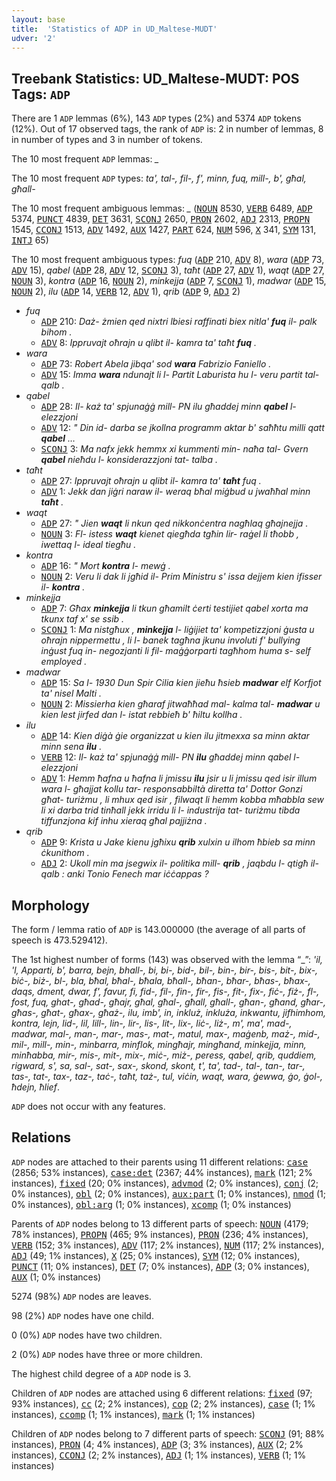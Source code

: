 ```yaml
---
layout: base
title:  'Statistics of ADP in UD_Maltese-MUDT'
udver: '2'
---
```


## Treebank Statistics: UD_Maltese-MUDT: POS Tags: `ADP`

There are 1 `ADP` lemmas (6%), 143 `ADP` types (2%) and 5374 `ADP` tokens (12%).
Out of 17 observed tags, the rank of `ADP` is: 2 in number of lemmas, 8 in number of types and 3 in number of tokens.

The 10 most frequent `ADP` lemmas: <em>_</em>

The 10 most frequent `ADP` types:  <em>ta', tal-, fil-, f', minn, fuq, mill-, b', għal, għall-</em>

The 10 most frequent ambiguous lemmas: <em>_</em> (<tt><a href="mt_mudt-pos-NOUN.html">NOUN</a></tt> 8530, <tt><a href="mt_mudt-pos-VERB.html">VERB</a></tt> 6489, <tt><a href="mt_mudt-pos-ADP.html">ADP</a></tt> 5374, <tt><a href="mt_mudt-pos-PUNCT.html">PUNCT</a></tt> 4839, <tt><a href="mt_mudt-pos-DET.html">DET</a></tt> 3631, <tt><a href="mt_mudt-pos-SCONJ.html">SCONJ</a></tt> 2650, <tt><a href="mt_mudt-pos-PRON.html">PRON</a></tt> 2602, <tt><a href="mt_mudt-pos-ADJ.html">ADJ</a></tt> 2313, <tt><a href="mt_mudt-pos-PROPN.html">PROPN</a></tt> 1545, <tt><a href="mt_mudt-pos-CCONJ.html">CCONJ</a></tt> 1513, <tt><a href="mt_mudt-pos-ADV.html">ADV</a></tt> 1492, <tt><a href="mt_mudt-pos-AUX.html">AUX</a></tt> 1427, <tt><a href="mt_mudt-pos-PART.html">PART</a></tt> 624, <tt><a href="mt_mudt-pos-NUM.html">NUM</a></tt> 596, <tt><a href="mt_mudt-pos-X.html">X</a></tt> 341, <tt><a href="mt_mudt-pos-SYM.html">SYM</a></tt> 131, <tt><a href="mt_mudt-pos-INTJ.html">INTJ</a></tt> 65)

The 10 most frequent ambiguous types:  <em>fuq</em> (<tt><a href="mt_mudt-pos-ADP.html">ADP</a></tt> 210, <tt><a href="mt_mudt-pos-ADV.html">ADV</a></tt> 8), <em>wara</em> (<tt><a href="mt_mudt-pos-ADP.html">ADP</a></tt> 73, <tt><a href="mt_mudt-pos-ADV.html">ADV</a></tt> 15), <em>qabel</em> (<tt><a href="mt_mudt-pos-ADP.html">ADP</a></tt> 28, <tt><a href="mt_mudt-pos-ADV.html">ADV</a></tt> 12, <tt><a href="mt_mudt-pos-SCONJ.html">SCONJ</a></tt> 3), <em>taħt</em> (<tt><a href="mt_mudt-pos-ADP.html">ADP</a></tt> 27, <tt><a href="mt_mudt-pos-ADV.html">ADV</a></tt> 1), <em>waqt</em> (<tt><a href="mt_mudt-pos-ADP.html">ADP</a></tt> 27, <tt><a href="mt_mudt-pos-NOUN.html">NOUN</a></tt> 3), <em>kontra</em> (<tt><a href="mt_mudt-pos-ADP.html">ADP</a></tt> 16, <tt><a href="mt_mudt-pos-NOUN.html">NOUN</a></tt> 2), <em>minkejja</em> (<tt><a href="mt_mudt-pos-ADP.html">ADP</a></tt> 7, <tt><a href="mt_mudt-pos-SCONJ.html">SCONJ</a></tt> 1), <em>madwar</em> (<tt><a href="mt_mudt-pos-ADP.html">ADP</a></tt> 15, <tt><a href="mt_mudt-pos-NOUN.html">NOUN</a></tt> 2), <em>ilu</em> (<tt><a href="mt_mudt-pos-ADP.html">ADP</a></tt> 14, <tt><a href="mt_mudt-pos-VERB.html">VERB</a></tt> 12, <tt><a href="mt_mudt-pos-ADV.html">ADV</a></tt> 1), <em>qrib</em> (<tt><a href="mt_mudt-pos-ADP.html">ADP</a></tt> 9, <tt><a href="mt_mudt-pos-ADJ.html">ADJ</a></tt> 2)


* <em>fuq</em>
  * <tt><a href="mt_mudt-pos-ADP.html">ADP</a></tt> 210: <em>Daż- żmien qed nixtri lbiesi raffinati biex nitla' <b>fuq</b> il- palk bihom .</em>
  * <tt><a href="mt_mudt-pos-ADV.html">ADV</a></tt> 8: <em>Ippruvajt oħrajn u qlibt il- kamra ta' taħt <b>fuq</b> .</em>
* <em>wara</em>
  * <tt><a href="mt_mudt-pos-ADP.html">ADP</a></tt> 73: <em>Robert Abela jibqa' sod <b>wara</b> Fabrizio Faniello .</em>
  * <tt><a href="mt_mudt-pos-ADV.html">ADV</a></tt> 15: <em>Imma <b>wara</b> ndunajt li l- Partit Laburista hu l- veru partit tal- qalb .</em>
* <em>qabel</em>
  * <tt><a href="mt_mudt-pos-ADP.html">ADP</a></tt> 28: <em>Il- każ ta' spjunaġġ mill- PN ilu għaddej minn <b>qabel</b> l- elezzjoni</em>
  * <tt><a href="mt_mudt-pos-ADV.html">ADV</a></tt> 12: <em>" Din id- darba se jkollna programm aktar b' saħħtu milli qatt <b>qabel</b> …</em>
  * <tt><a href="mt_mudt-pos-SCONJ.html">SCONJ</a></tt> 3: <em>Ma nafx jekk hemmx xi kummenti min- naħa tal- Gvern <b>qabel</b> nieħdu l- konsiderazzjoni tat- talba .</em>
* <em>taħt</em>
  * <tt><a href="mt_mudt-pos-ADP.html">ADP</a></tt> 27: <em>Ippruvajt oħrajn u qlibt il- kamra ta' <b>taħt</b> fuq .</em>
  * <tt><a href="mt_mudt-pos-ADV.html">ADV</a></tt> 1: <em>Jekk dan jiġri naraw il- weraq bħal miġbud u jwaħħal minn <b>taħt</b> .</em>
* <em>waqt</em>
  * <tt><a href="mt_mudt-pos-ADP.html">ADP</a></tt> 27: <em>" Jien <b>waqt</b> li nkun qed nikkonċentra nagħlaq għajnejja .</em>
  * <tt><a href="mt_mudt-pos-NOUN.html">NOUN</a></tt> 3: <em>Fl- istess <b>waqt</b> kienet qiegħda tgħin lir- raġel li tħobb , iwettaq l- ideal tiegħu .</em>
* <em>kontra</em>
  * <tt><a href="mt_mudt-pos-ADP.html">ADP</a></tt> 16: <em>" Mort <b>kontra</b> l- mewġ .</em>
  * <tt><a href="mt_mudt-pos-NOUN.html">NOUN</a></tt> 2: <em>Veru li dak li jgħid il- Prim Ministru s' issa dejjem kien ifisser il- <b>kontra</b> .</em>
* <em>minkejja</em>
  * <tt><a href="mt_mudt-pos-ADP.html">ADP</a></tt> 7: <em>Għax <b>minkejja</b> li tkun għamilt ċerti testijiet qabel xorta ma tkunx taf x' se ssib .</em>
  * <tt><a href="mt_mudt-pos-SCONJ.html">SCONJ</a></tt> 1: <em>Ma nistgħux , <b>minkejja</b> l- liġijiet ta' kompetizzjoni ġusta u oħrajn nippermettu , li l- banek tagħna jkunu involuti f' bullying inġust fuq in- negozjanti li fil- maġġorparti tagħhom huma s- self employed .</em>
* <em>madwar</em>
  * <tt><a href="mt_mudt-pos-ADP.html">ADP</a></tt> 15: <em>Sa l- 1930 Dun Spir Cilia kien jieħu ħsieb <b>madwar</b> elf Korfjot ta' nisel Malti .</em>
  * <tt><a href="mt_mudt-pos-NOUN.html">NOUN</a></tt> 2: <em>Missierha kien għaraf jitwaħħad mal- kalma tal- <b>madwar</b> u kien lest jirfed dan l- istat rebbieħ b' ħiltu kollha .</em>
* <em>ilu</em>
  * <tt><a href="mt_mudt-pos-ADP.html">ADP</a></tt> 14: <em>Kien diġà ġie organizzat u kien ilu jitmexxa sa minn aktar minn sena <b>ilu</b> .</em>
  * <tt><a href="mt_mudt-pos-VERB.html">VERB</a></tt> 12: <em>Il- każ ta' spjunaġġ mill- PN <b>ilu</b> għaddej minn qabel l- elezzjoni</em>
  * <tt><a href="mt_mudt-pos-ADV.html">ADV</a></tt> 1: <em>Hemm ħafna u ħafna li jmissu <b>ilu</b> jsir u li jmissu qed isir illum wara l- għajjat kollu tar- responsabbiltà diretta ta' Dottor Gonzi għat- turiżmu , li mhux qed isir , filwaqt li hemm kobba mħabbla sew li xi darba trid tinħall jekk irridu li l- industrija tat- turiżmu tibda tiffunzjona kif inhu xieraq għal pajjiżna .</em>
* <em>qrib</em>
  * <tt><a href="mt_mudt-pos-ADP.html">ADP</a></tt> 9: <em>Krista u Jake kienu jgħixu <b>qrib</b> xulxin u ilhom ħbieb sa minn ċkunithom .</em>
  * <tt><a href="mt_mudt-pos-ADJ.html">ADJ</a></tt> 2: <em>Ukoll min ma jsegwix il- politika mill- <b>qrib</b> , jaqbdu l- qtigħ il- qalb : anki Tonio Fenech mar iċċappas ?</em>

## Morphology

The form / lemma ratio of `ADP` is 143.000000 (the average of all parts of speech is 473.529412).

The 1st highest number of forms (143) was observed with the lemma “_”: <em>'il, 'l, Apparti, b', barra, bejn, bhall-, bi, bi-, bid-, bil-, bin-, bir-, bis-, bit-, bix-, biċ-, biż-, bl-, bla, bħal, bħal-, bħala, bħall-, bħan-, bħar-, bħas-, bħax-, daqs, dment, dwar, f', favur, fi, fid-, fil-, fin-, fir-, fis-, fit-, fix-, fiċ-, fiż-, fl-, fost, fuq, ghat-, għad-, għajr, għal, għal-, għall, għall-, għan-, għand, għar-, għas-, għat-, għax-, għaż-, ilu, imb', in, inkluż, inkluża, inkwantu, jifhimhom, kontra, lejn, lid-, lil, lill-, lin-, lir-, lis-, lit-, lix-, liċ-, liż-, m', ma', mad-, madwar, mal-, man-, mar-, mas-, mat-, matul, max-, maġenb, maż-, mid-, mil-, mill-, min-, minbarra, minflok, mingħajr, mingħand, minkejja, minn, minħabba, mir-, mis-, mit-, mix-, miċ-, miż-, peress, qabel, qrib, quddiem, rigward, s', sa, sal-, sat-, sax-, skond, skont, t', ta', tad-, tal-, tan-, tar-, tas-, tat-, tax-, taz-, taċ-, taħt, taż-, tul, viċin, waqt, wara, ġewwa, ġo, ġol-, ħdejn, ħlief</em>.

`ADP` does not occur with any features.


## Relations

`ADP` nodes are attached to their parents using 11 different relations: <tt><a href="mt_mudt-dep-case.html">case</a></tt> (2856; 53% instances), <tt><a href="mt_mudt-dep-case-det.html">case:det</a></tt> (2367; 44% instances), <tt><a href="mt_mudt-dep-mark.html">mark</a></tt> (121; 2% instances), <tt><a href="mt_mudt-dep-fixed.html">fixed</a></tt> (20; 0% instances), <tt><a href="mt_mudt-dep-advmod.html">advmod</a></tt> (2; 0% instances), <tt><a href="mt_mudt-dep-conj.html">conj</a></tt> (2; 0% instances), <tt><a href="mt_mudt-dep-obl.html">obl</a></tt> (2; 0% instances), <tt><a href="mt_mudt-dep-aux-part.html">aux:part</a></tt> (1; 0% instances), <tt><a href="mt_mudt-dep-nmod.html">nmod</a></tt> (1; 0% instances), <tt><a href="mt_mudt-dep-obl-arg.html">obl:arg</a></tt> (1; 0% instances), <tt><a href="mt_mudt-dep-xcomp.html">xcomp</a></tt> (1; 0% instances)

Parents of `ADP` nodes belong to 13 different parts of speech: <tt><a href="mt_mudt-pos-NOUN.html">NOUN</a></tt> (4179; 78% instances), <tt><a href="mt_mudt-pos-PROPN.html">PROPN</a></tt> (465; 9% instances), <tt><a href="mt_mudt-pos-PRON.html">PRON</a></tt> (236; 4% instances), <tt><a href="mt_mudt-pos-VERB.html">VERB</a></tt> (152; 3% instances), <tt><a href="mt_mudt-pos-ADV.html">ADV</a></tt> (117; 2% instances), <tt><a href="mt_mudt-pos-NUM.html">NUM</a></tt> (117; 2% instances), <tt><a href="mt_mudt-pos-ADJ.html">ADJ</a></tt> (49; 1% instances), <tt><a href="mt_mudt-pos-X.html">X</a></tt> (25; 0% instances), <tt><a href="mt_mudt-pos-SYM.html">SYM</a></tt> (12; 0% instances), <tt><a href="mt_mudt-pos-PUNCT.html">PUNCT</a></tt> (11; 0% instances), <tt><a href="mt_mudt-pos-DET.html">DET</a></tt> (7; 0% instances), <tt><a href="mt_mudt-pos-ADP.html">ADP</a></tt> (3; 0% instances), <tt><a href="mt_mudt-pos-AUX.html">AUX</a></tt> (1; 0% instances)

5274 (98%) `ADP` nodes are leaves.

98 (2%) `ADP` nodes have one child.

0 (0%) `ADP` nodes have two children.

2 (0%) `ADP` nodes have three or more children.

The highest child degree of a `ADP` node is 3.

Children of `ADP` nodes are attached using 6 different relations: <tt><a href="mt_mudt-dep-fixed.html">fixed</a></tt> (97; 93% instances), <tt><a href="mt_mudt-dep-cc.html">cc</a></tt> (2; 2% instances), <tt><a href="mt_mudt-dep-cop.html">cop</a></tt> (2; 2% instances), <tt><a href="mt_mudt-dep-case.html">case</a></tt> (1; 1% instances), <tt><a href="mt_mudt-dep-ccomp.html">ccomp</a></tt> (1; 1% instances), <tt><a href="mt_mudt-dep-mark.html">mark</a></tt> (1; 1% instances)

Children of `ADP` nodes belong to 7 different parts of speech: <tt><a href="mt_mudt-pos-SCONJ.html">SCONJ</a></tt> (91; 88% instances), <tt><a href="mt_mudt-pos-PRON.html">PRON</a></tt> (4; 4% instances), <tt><a href="mt_mudt-pos-ADP.html">ADP</a></tt> (3; 3% instances), <tt><a href="mt_mudt-pos-AUX.html">AUX</a></tt> (2; 2% instances), <tt><a href="mt_mudt-pos-CCONJ.html">CCONJ</a></tt> (2; 2% instances), <tt><a href="mt_mudt-pos-ADJ.html">ADJ</a></tt> (1; 1% instances), <tt><a href="mt_mudt-pos-VERB.html">VERB</a></tt> (1; 1% instances)

